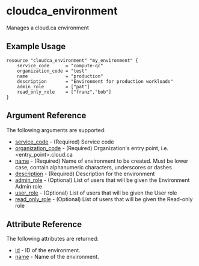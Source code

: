 # cloudca_environment

Manages a cloud.ca environment

## Example Usage

```hcl
resource "cloudca_environment" "my_environment" {
    service_code      = "compute-qc"
    organization_code = "test"
    name              = "production"
    description       = "Environment for production workloads"
    admin_role        = ["pat"]
    read_only_role    = ["franz","bob"]
}
```

## Argument Reference

The following arguments are supported:

- [service_code](#service_code) - (Required) Service code
- [organization_code](#organization_code) - (Required) Organization's entry point, i.e. \<entry_point\>.cloud.ca
- [name](#name) - (Required) Name of environment to be created. Must be lower case, contain alphanumeric characters, underscores or dashes
- [description](#description) - (Required) Description for the environment
- [admin_role](#admin_role) - (Optional) List of users that will be given the Environment Admin role
- [user_role](#user_role) - (Optional) List of users that will be given the User role
- [read_only_role](#read_only_role) - (Optional) List of users that will be given the Read-only role

## Attribute Reference

The following attributes are returned:

- [id](#id) - ID of the environment.
- [name](#name) - Name of the environment.
